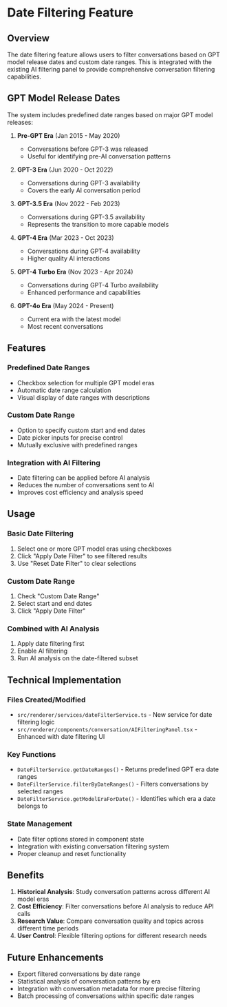 # Date Filtering Feature

## Overview
The date filtering feature allows users to filter conversations based on GPT model release dates and custom date ranges. This is integrated with the existing AI filtering panel to provide comprehensive conversation filtering capabilities.

## GPT Model Release Dates

The system includes predefined date ranges based on major GPT model releases:

1. **Pre-GPT Era** (Jan 2015 - May 2020)
   - Conversations before GPT-3 was released
   - Useful for identifying pre-AI conversation patterns

2. **GPT-3 Era** (Jun 2020 - Oct 2022)
   - Conversations during GPT-3 availability
   - Covers the early AI conversation period

3. **GPT-3.5 Era** (Nov 2022 - Feb 2023)
   - Conversations during GPT-3.5 availability
   - Represents the transition to more capable models

4. **GPT-4 Era** (Mar 2023 - Oct 2023)
   - Conversations during GPT-4 availability
   - Higher quality AI interactions

5. **GPT-4 Turbo Era** (Nov 2023 - Apr 2024)
   - Conversations during GPT-4 Turbo availability
   - Enhanced performance and capabilities

6. **GPT-4o Era** (May 2024 - Present)
   - Current era with the latest model
   - Most recent conversations

## Features

### Predefined Date Ranges
- Checkbox selection for multiple GPT model eras
- Automatic date range calculation
- Visual display of date ranges with descriptions

### Custom Date Range
- Option to specify custom start and end dates
- Date picker inputs for precise control
- Mutually exclusive with predefined ranges

### Integration with AI Filtering
- Date filtering can be applied before AI analysis
- Reduces the number of conversations sent to AI
- Improves cost efficiency and analysis speed

## Usage

### Basic Date Filtering
1. Select one or more GPT model eras using checkboxes
2. Click "Apply Date Filter" to see filtered results
3. Use "Reset Date Filter" to clear selections

### Custom Date Range
1. Check "Custom Date Range"
2. Select start and end dates
3. Click "Apply Date Filter"

### Combined with AI Analysis
1. Apply date filtering first
2. Enable AI filtering
3. Run AI analysis on the date-filtered subset

## Technical Implementation

### Files Created/Modified
- `src/renderer/services/dateFilterService.ts` - New service for date filtering logic
- `src/renderer/components/conversation/AIFilteringPanel.tsx` - Enhanced with date filtering UI

### Key Functions
- `DateFilterService.getDateRanges()` - Returns predefined GPT era date ranges
- `DateFilterService.filterByDateRanges()` - Filters conversations by selected ranges
- `DateFilterService.getModelEraForDate()` - Identifies which era a date belongs to

### State Management
- Date filter options stored in component state
- Integration with existing conversation filtering system
- Proper cleanup and reset functionality

## Benefits

1. **Historical Analysis**: Study conversation patterns across different AI model eras
2. **Cost Efficiency**: Filter conversations before AI analysis to reduce API calls
3. **Research Value**: Compare conversation quality and topics across different time periods
4. **User Control**: Flexible filtering options for different research needs

## Future Enhancements

- Export filtered conversations by date range
- Statistical analysis of conversation patterns by era
- Integration with conversation metadata for more precise filtering
- Batch processing of conversations within specific date ranges
